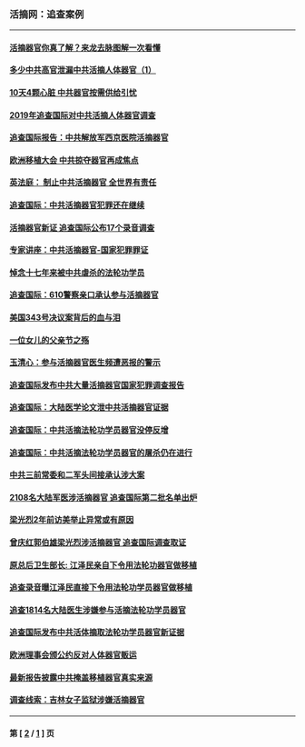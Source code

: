 ### 活摘网：追查案例
---
#### [活摘器官你真了解？来龙去脉图解一次看懂](../../pages/nf5880/n13013820.md?02190430) 
#### [多少中共高官泄漏中共活摘人体器官（1）](../../pages/nf5880/n12671234.md?02190430) 
#### [10天4颗心脏 中共器官按需供给引忧](../../pages/nf5880/n12326366.md?02190430) 
#### [2019年追查国际对中共活摘人体器官调查](../../pages/nf5880/n11917733.md?02190430) 
#### [追查国际报告：中共解放军西京医院活摘器官](../../pages/nf5880/n11838359.md?02190430) 
#### [欧洲移植大会 中共掠夺器官再成焦点](../../pages/nf5880/n11538883.md?02190430) 
#### [英法庭： 制止中共活摘器官 全世界有责任](../../pages/nf5880/n11330691.md?02190430) 
#### [追查国际：中共活摘器官犯罪还在继续](../../pages/nf5880/n11218301.md?02190430) 
#### [活摘器官新证 追查国际公布17个录音调查](../../pages/nf5880/n10897744.md?02190430) 
#### [专家讲座：中共活摘器官-国家犯罪罪证](../../pages/nf5880/n8828153.md?02190430) 
#### [悼念十七年来被中共虐杀的法轮功学员](../../pages/nf5880/n8124823.md?02190430) 
#### [追查国际：610警察亲口承认参与活摘器官](../../pages/nf5880/n8109067.md?02190430) 
#### [美国343号决议案背后的血与泪](../../pages/nf5880/n8020684.md?02190430) 
#### [一位女儿的父亲节之殇](../../pages/nf5880/n8014122.md?02190430) 
#### [玉清心：参与活摘器官医生频遭恶报的警示](../../pages/nf5880/n4637546.md?02190430) 
#### [追查国际发布中共大量活摘器官国家犯罪调查报告](../../pages/nf5880/n4613428.md?02190430) 
#### [追查国际：大陆医学论文泄中共活摘器官证据](../../pages/nf5880/n4608794.md?02190430) 
#### [追查国际：中共活摘法轮功学员器官没停反增](../../pages/nf5880/n4584075.md?02190430) 
#### [追查国际：中共活摘法轮功学员器官的屠杀仍在进行](../../pages/nf5880/n4299154.md?02190430) 
#### [中共三前常委和二军头间接承认涉大案](../../pages/nf5880/n4286244.md?02190430) 
#### [2108名大陆军医涉活摘器官 追查国际第二批名单出炉](../../pages/nf5880/n4284769.md?02190430) 
#### [梁光烈2年前访美举止异常或有原因](../../pages/nf5880/n4279686.md?02190430) 
#### [曾庆红郭伯雄梁光烈涉活摘器官 追查国际调查取证](../../pages/nf5880/n4278462.md?02190430) 
#### [原总后卫生部长: 江泽民亲自下令用法轮功器官做移植](../../pages/nf5880/n4263864.md?02190430) 
#### [追查录音曝江泽民直接下令用法轮功学员器官做移植](../../pages/nf5880/n4261268.md?02190430) 
#### [追查1814名大陆医生涉嫌参与活摘法轮功学员器官](../../pages/nf5880/n4259055.md?02190430) 
#### [追查国际发布中共活体摘取法轮功学员器官新证据](../../pages/nf5880/n4258255.md?02190430) 
#### [欧洲理事会颁公约反对人体器官贩运](../../pages/nf5880/n4206955.md?02190430) 
#### [最新报告披露中共掩盖移植器官真实来源](../../pages/nf5880/n4140084.md?02190430) 
#### [调查线索：吉林女子监狱涉嫌活摘器官](../../pages/nf5880/n4044366.md?02190430) 

---
#### 第 [ [2](./2.md?02190430) / [1](./1.md?02190430) ] 页
